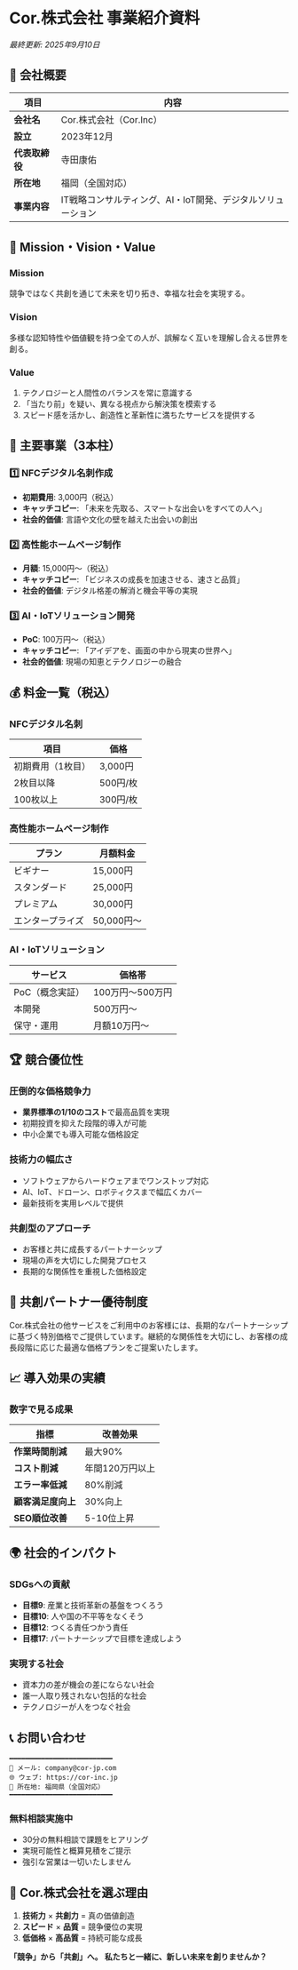 # Cor.株式会社 事業紹介資料

*最終更新: 2025年9月10日*

## 🏢 会社概要

| 項目 | 内容 |
|------|------|
| **会社名** | Cor.株式会社（Cor.Inc） |
| **設立** | 2023年12月 |
| **代表取締役** | 寺田康佑 |
| **所在地** | 福岡（全国対応） |
| **事業内容** | IT戦略コンサルティング、AI・IoT開発、デジタルソリューション |

## 📌 Mission・Vision・Value

### **Mission**
競争ではなく共創を通じて未来を切り拓き、幸福な社会を実現する。

### **Vision**
多様な認知特性や価値観を持つ全ての人が、誤解なく互いを理解し合える世界を創る。

### **Value**
1. テクノロジーと人間性のバランスを常に意識する
2. 「当たり前」を疑い、異なる視点から解決策を模索する
3. スピード感を活かし、創造性と革新性に満ちたサービスを提供する

## 🚀 主要事業（3本柱）

### 1️⃣ **NFCデジタル名刺作成**
- **初期費用**: 3,000円（税込）
- **キャッチコピー**: 「未来を先取る、スマートな出会いをすべての人へ」
- **社会的価値**: 言語や文化の壁を越えた出会いの創出

### 2️⃣ **高性能ホームページ制作**  
- **月額**: 15,000円〜（税込）
- **キャッチコピー**: 「ビジネスの成長を加速させる、速さと品質」
- **社会的価値**: デジタル格差の解消と機会平等の実現

### 3️⃣ **AI・IoTソリューション開発**
- **PoC**: 100万円〜（税込）
- **キャッチコピー**: 「アイデアを、画面の中から現実の世界へ」
- **社会的価値**: 現場の知恵とテクノロジーの融合

## 💰 料金一覧（税込）

### NFCデジタル名刺
| 項目 | 価格 |
|------|------|
| 初期費用（1枚目） | 3,000円 |
| 2枚目以降 | 500円/枚 |
| 100枚以上 | 300円/枚 |

### 高性能ホームページ制作
| プラン | 月額料金 |
|--------|---------|
| ビギナー | 15,000円 |
| スタンダード | 25,000円 |
| プレミアム | 30,000円 |
| エンタープライズ | 50,000円〜 |

### AI・IoTソリューション
| サービス | 価格帯 |
|---------|--------|
| PoC（概念実証） | 100万円〜500万円 |
| 本開発 | 500万円〜 |
| 保守・運用 | 月額10万円〜 |

## 🏆 競合優位性

### 圧倒的な価格競争力
- **業界標準の1/10のコスト**で最高品質を実現
- 初期投資を抑えた段階的導入が可能
- 中小企業でも導入可能な価格設定

### 技術力の幅広さ
- ソフトウェアからハードウェアまでワンストップ対応
- AI、IoT、ドローン、ロボティクスまで幅広くカバー
- 最新技術を実用レベルで提供

### 共創型のアプローチ
- お客様と共に成長するパートナーシップ
- 現場の声を大切にした開発プロセス
- 長期的な関係性を重視した価格設定

## 🤝 共創パートナー優待制度

Cor.株式会社の他サービスをご利用中のお客様には、長期的なパートナーシップに基づく特別価格でご提供しています。継続的な関係性を大切にし、お客様の成長段階に応じた最適な価格プランをご提案いたします。

## 📈 導入効果の実績

### 数字で見る成果

| 指標 | 改善効果 |
|------|---------|
| **作業時間削減** | 最大90% |
| **コスト削減** | 年間120万円以上 |
| **エラー率低減** | 80%削減 |
| **顧客満足度向上** | 30%向上 |
| **SEO順位改善** | 5-10位上昇 |

## 🌍 社会的インパクト

### SDGsへの貢献
- **目標9**: 産業と技術革新の基盤をつくろう
- **目標10**: 人や国の不平等をなくそう
- **目標12**: つくる責任つかう責任
- **目標17**: パートナーシップで目標を達成しよう

### 実現する社会
- 資本力の差が機会の差にならない社会
- 誰一人取り残されない包括的な社会
- テクノロジーが人をつなぐ社会

## 📞 お問い合わせ

```
━━━━━━━━━━━━━━━━━━━━━━━━━━
📧 メール: company@cor-jp.com
🌐 ウェブ: https://cor-inc.jp
📍 所在地: 福岡県（全国対応）
━━━━━━━━━━━━━━━━━━━━━━━━━━
```

### 無料相談実施中
- 30分の無料相談で課題をヒアリング
- 実現可能性と概算見積をご提示
- 強引な営業は一切いたしません

## 🎯 Cor.株式会社を選ぶ理由

1. **技術力** × **共創力** = 真の価値創造
2. **スピード** × **品質** = 競争優位の実現
3. **低価格** × **高品質** = 持続可能な成長

**「競争」から「共創」へ。**
**私たちと一緒に、新しい未来を創りませんか？**
